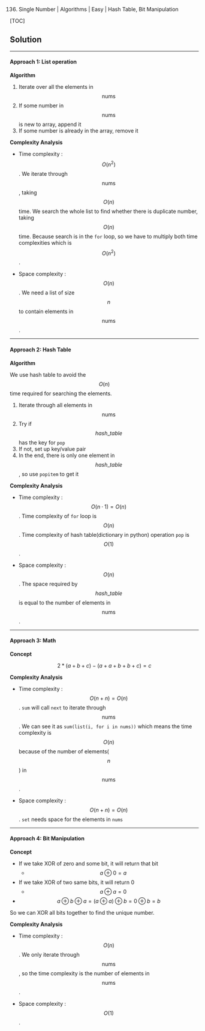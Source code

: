 136. Single Number | Algorithms | Easy | Hash Table, Bit Manipulation

[TOC]

## Solution

---

#### Approach 1: List operation

**Algorithm**

1. Iterate over all the elements in $$\text{nums}$$
2. If some number in $$\text{nums}$$ is new to array, append it
3. If some number is already in the array, remove it



**Complexity Analysis**

* Time complexity : $$O(n^2)$$. We iterate through $$\text{nums}$$, taking $$O(n)$$ time. We search the whole list to find whether there is duplicate number, taking $$O(n)$$ time. Because search is in the `for` loop, so we have to multiply both time complexities which is $$O(n^2)$$.

* Space complexity : $$O(n)$$.  We need a list of size $$n$$ to contain elements in $$\text{nums}$$.


---
#### Approach 2: Hash Table

**Algorithm**

We use hash table to avoid the $$O(n)$$ time required for searching the elements.

1. Iterate through all elements in $$\text{nums}$$
2. Try if $$hash\_table$$ has the key for `pop`
3. If not, set up key/value pair
4. In the end, there is only one element in $$hash\_table$$, so use `popitem` to get it



**Complexity Analysis**

* Time complexity : $$O(n \cdot 1) = O(n)$$.  Time complexity of `for` loop is $$O(n)$$. Time complexity of hash table(dictionary in python) operation `pop` is $$O(1)$$.

* Space complexity : $$O(n)$$. The space required by $$hash\_table$$ is equal to the number of elements in $$\text{nums}$$.


---
#### Approach 3: Math

**Concept**

$$2 * (a + b + c) - (a + a + b + b + c) = c$$



**Complexity Analysis**

* Time complexity : $$O(n + n) = O(n)$$. `sum` will call `next` to iterate through $$\text{nums}$$.
We can see it as `sum(list(i, for i in nums))` which means the time complexity is $$O(n)$$ because of the number of elements($$n$$) in $$\text{nums}$$.

* Space complexity : $$O(n + n) = O(n)$$. `set` needs space for the elements in `nums`


---
#### Approach 4: Bit Manipulation

**Concept**

- If we take XOR of zero and some bit, it will return that bit
    - $$a \oplus 0 = a$$
- If we take XOR of two same bits, it will return 0
    - $$a \oplus a = 0$$
- $$a \oplus b \oplus a = (a \oplus a) \oplus b = 0 \oplus b = b$$

So we can XOR all bits together to find the unique number.



**Complexity Analysis**

* Time complexity : $$O(n)$$.  We only iterate through $$\text{nums}$$, so the time complexity is the number of elements in $$\text{nums}$$.

* Space complexity : $$O(1)$$.
